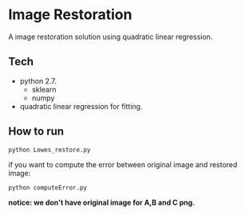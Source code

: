 # Image Restoration
A image restoration solution using quadratic linear regression.
## Tech
- python 2.7.
    - sklearn
    - numpy
- quadratic linear regression for fitting.

## How to run
```
python Lowes_restore.py
```
if you want to compute the error between original image and restored image:
```
python computeError.py
```
**notice: we don't have original image for A,B and C png.**